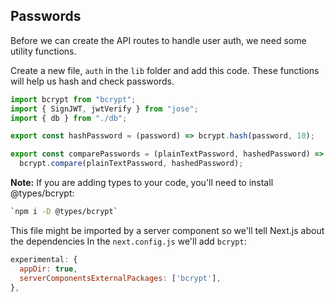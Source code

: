 ## Passwords

Before we can create the API routes to handle user auth, we need some utility functions.

Create a new file, `auth` in the `lib` folder and add this code. These functions will help us hash and check passwords.

```ts
import bcrypt from "bcrypt";
import { SignJWT, jwtVerify } from "jose";
import { db } from "./db";

export const hashPassword = (password) => bcrypt.hash(password, 10);

export const comparePasswords = (plainTextPassword, hashedPassword) =>
  bcrypt.compare(plainTextPassword, hashedPassword);
```

**Note:** If you are adding types to your code, you'll need to install @types/bcrypt:

```bash
`npm i -D @types/bcrypt`
```

This file might be imported by a server component so we'll tell Next.js about the dependencies In the `next.config.js` we'll add `bcrypt`:

```js
experimental: {
  appDir: true,
  serverComponentsExternalPackages: ['bcrypt'],
},
```
